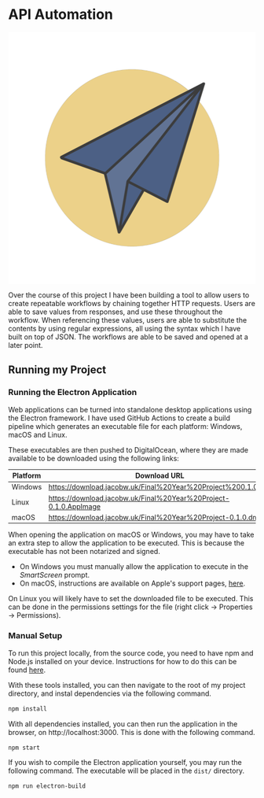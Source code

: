 # API Automation

<img src="public/icons/Icon-2048x2048.png" align="center" width="512" height="512">

Over the course of this project I have been building a tool to allow users to
create repeatable workflows by chaining together HTTP requests. Users are able
to save values from responses, and use these throughout the workflow. When
referencing these values, users are able to substitute the contents by using
regular expressions, all using the syntax which I have built on top of JSON.
The workflows are able to be saved and opened at a later point.

## Running my Project

### Running the Electron Application

Web applications can be turned into standalone desktop applications using the
Electron framework. I have used GitHub Actions to create a build pipeline which
generates an executable file for each platform: Windows, macOS and Linux.

These executables are then pushed to DigitalOcean, where they are made
available to be downloaded using the following links:

| Platform | Download URL | SHA256 Hash |
| -------- | ------------ | ----------- |
| Windows  | https://download.jacobw.uk/Final%20Year%20Project%200.1.0.exe | d95eb0017b934279e17eddfc6cf2bfd987ba5280e6595ba817bff73291c5dce7 |
| Linux    | https://download.jacobw.uk/Final%20Year%20Project-0.1.0.AppImage | 407f7f1167fe9d43299b9ac59cdfc34f5e2554d78e3cc617ba7b81e05511f0b8 |
| macOS    | https://download.jacobw.uk/Final%20Year%20Project-0.1.0.dmg | 9c82de2cb4c4de57cbb0edc8c99ec931e545f7436c745c8b799e8a1fc4c44c36 |

When opening the application on macOS or Windows, you may have to take an extra
step to allow the application to be executed. This is because the executable
has not been notarized and signed.

- On Windows you must manually allow the application to execute in the
*SmartScreen* prompt.
- On macOS, instructions are available on Apple's support pages,
[here](https://support.apple.com/en-us/HT202491).

On Linux you will likely have to set the downloaded file to be executed. This
can be done in the permissions settings for the file (right click -> Properties
-> Permissions).

### Manual Setup

To run this project locally, from the source code, you need to have npm and
Node.js installed on your device. Instructions for how to do this can be found
[here](https://docs.npmjs.com/downloading-and-installing-node-js-and-npm).

With these tools installed, you can then navigate to the root of my project
directory, and instal dependencies via the following command.

```sh
npm install
```

With all dependencies installed, you can then run the application in the
browser, on http://localhost:3000. This is done with the following command.

```sh
npm start
```

If you wish to compile the Electron application yourself, you may run the
following command. The executable will be placed in the `dist/` directory.

```sh
npm run electron-build
```